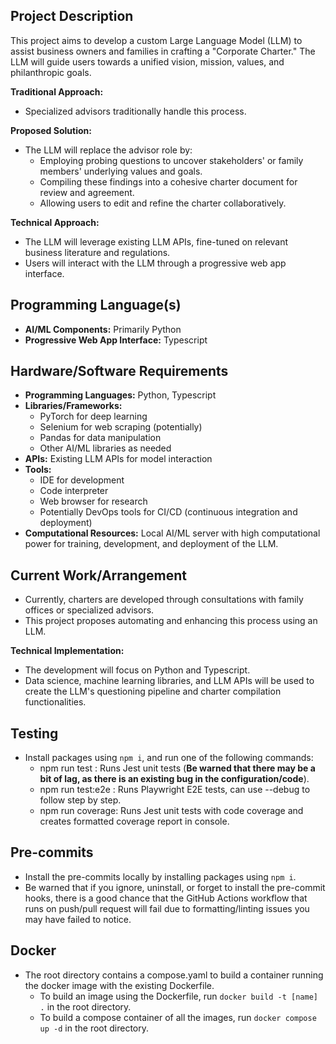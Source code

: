 ## **Project Description**

This project aims to develop a custom Large Language Model (LLM) to assist business owners and families in crafting a "Corporate Charter." The LLM will guide users towards a unified vision, mission, values, and philanthropic goals.

**Traditional Approach:**

- Specialized advisors traditionally handle this process.

**Proposed Solution:**

- The LLM will replace the advisor role by:
  - Employing probing questions to uncover stakeholders' or family members' underlying values and goals.
  - Compiling these findings into a cohesive charter document for review and agreement.
  - Allowing users to edit and refine the charter collaboratively.

**Technical Approach:**

- The LLM will leverage existing LLM APIs, fine-tuned on relevant business literature and regulations.
- Users will interact with the LLM through a progressive web app interface.

## **Programming Language(s)**

- **AI/ML Components:** Primarily Python
- **Progressive Web App Interface:** Typescript

## **Hardware/Software Requirements**

- **Programming Languages:** Python, Typescript
- **Libraries/Frameworks:**
  - PyTorch for deep learning
  - Selenium for web scraping (potentially)
  - Pandas for data manipulation
  - Other AI/ML libraries as needed
- **APIs:** Existing LLM APIs for model interaction
- **Tools:**
  - IDE for development
  - Code interpreter
  - Web browser for research
  - Potentially DevOps tools for CI/CD (continuous integration and deployment)
- **Computational Resources:** Local AI/ML server with high computational power for training, development, and deployment of the LLM.

## **Current Work/Arrangement**

- Currently, charters are developed through consultations with family offices or specialized advisors.
- This project proposes automating and enhancing this process using an LLM.

**Technical Implementation:**

- The development will focus on Python and Typescript.
- Data science, machine learning libraries, and LLM APIs will be used to create the LLM's questioning pipeline and charter compilation functionalities.

## Testing
- Install packages using `npm i`, and run one of the following commands:
  - npm run test : Runs Jest unit tests (**Be warned that there may be a bit of lag, as there is an existing bug in the configuration/code**).
  - npm run test:e2e : Runs Playwright E2E tests, can use --debug to follow step by step.
  - npm run coverage: Runs Jest unit tests with code coverage and creates formatted coverage report in console.
 
## Pre-commits
- Install the pre-commits locally by installing packages using `npm i`.
- Be warned that if you ignore, uninstall, or forget to install the pre-commit hooks, there is a good chance that the GitHub Actions workflow that runs on push/pull request will fail due to formatting/linting issues you may have failed to notice.

## Docker
- The root directory contains a compose.yaml to build a container running the docker image with the existing Dockerfile.
  - To build an image using the Dockerfile, run `docker build -t [name] .` in the root directory.
  - To build a compose container of all the images, run `docker compose up -d` in the root directory.
